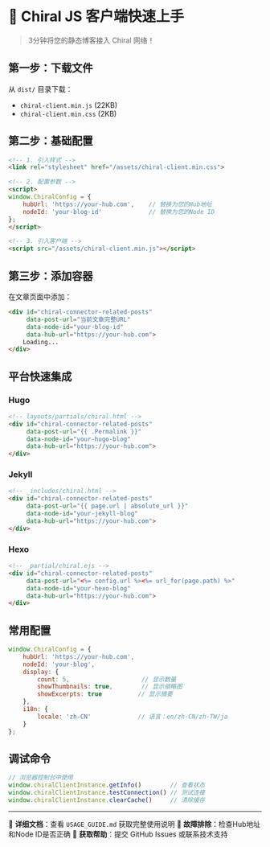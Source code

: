 # 🚀 Chiral JS 客户端快速上手

> 3分钟将您的静态博客接入 Chiral 网络！

## 第一步：下载文件

从 `dist/` 目录下载：
- `chiral-client.min.js` (22KB)
- `chiral-client.min.css` (2KB)

## 第二步：基础配置

```html
<!-- 1. 引入样式 -->
<link rel="stylesheet" href="/assets/chiral-client.min.css">

<!-- 2. 配置参数 -->
<script>
window.ChiralConfig = {
    hubUrl: 'https://your-hub.com',    // 替换为您的Hub地址
    nodeId: 'your-blog-id'             // 替换为您的Node ID
};
</script>

<!-- 3. 引入客户端 -->
<script src="/assets/chiral-client.min.js"></script>
```

## 第三步：添加容器

在文章页面中添加：

```html
<div id="chiral-connector-related-posts" 
     data-post-url="当前文章完整URL"
     data-node-id="your-blog-id"
     data-hub-url="https://your-hub.com">
    Loading...
</div>
```

## 平台快速集成

### Hugo
```html
<!-- layouts/partials/chiral.html -->
<div id="chiral-connector-related-posts" 
     data-post-url="{{ .Permalink }}"
     data-node-id="your-hugo-blog"
     data-hub-url="https://your-hub.com">
</div>
```

### Jekyll
```html
<!-- _includes/chiral.html -->
<div id="chiral-connector-related-posts" 
     data-post-url="{{ page.url | absolute_url }}"
     data-node-id="your-jekyll-blog"
     data-hub-url="https://your-hub.com">
</div>
```

### Hexo
```html
<!-- _partial/chiral.ejs -->
<div id="chiral-connector-related-posts" 
     data-post-url="<%= config.url %><%= url_for(page.path) %>"
     data-node-id="your-hexo-blog"
     data-hub-url="https://your-hub.com">
</div>
```

## 常用配置

```javascript
window.ChiralConfig = {
    hubUrl: 'https://your-hub.com',
    nodeId: 'your-blog',
    display: {
        count: 5,                    // 显示数量
        showThumbnails: true,        // 显示缩略图
        showExcerpts: true          // 显示摘要
    },
    i18n: {
        locale: 'zh-CN'             // 语言：en/zh-CN/zh-TW/ja
    }
};
```

## 调试命令

```javascript
// 浏览器控制台中使用
window.chiralClientInstance.getInfo()        // 查看状态
window.chiralClientInstance.testConnection() // 测试连接
window.chiralClientInstance.clearCache()     // 清除缓存
```

---

📖 **详细文档**：查看 `USAGE_GUIDE.md` 获取完整使用说明
🔧 **故障排除**：检查Hub地址和Node ID是否正确
💬 **获取帮助**：提交 GitHub Issues 或联系技术支持 